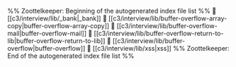 %% Zoottelkeeper: Beginning of the autogenerated index file list  %%
📄 [[c3/interview/lib/_bank|_bank]]
📄 [[c3/interview/lib/buffer-overflow-array-copy|buffer-overflow-array-copy]]
📄 [[c3/interview/lib/buffer-overflow-mail|buffer-overflow-mail]]
📄 [[c3/interview/lib/buffer-overflow-return-to-lib|buffer-overflow-return-to-lib]]
📄 [[c3/interview/lib/buffer-overflow|buffer-overflow]]
📄 [[c3/interview/lib/xss|xss]]
%% Zoottelkeeper: End of the autogenerated index file list  %%
